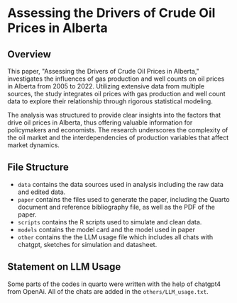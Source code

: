 # Assessing the Drivers of Crude Oil Prices in Alberta

## Overview

This paper, "Assessing the Drivers of Crude Oil Prices in Alberta," investigates the influences of gas production and well counts on oil prices in Alberta from 2005 to 2022. Utilizing extensive data from multiple sources, the study integrates oil prices with gas production and well count data to explore their relationship through rigorous statistical modeling.

The analysis was structured to provide clear insights into the factors that drive oil prices in Alberta, thus offering valuable information for policymakers and economists. The research underscores the complexity of the oil market and the interdependencies of production variables that affect market dynamics.

## File Structure

-   `data` contains the data sources used in analysis including the raw data and edited data.
-   `paper` contains the files used to generate the paper, including the Quarto document and reference bibliography file, as well as the PDF of the paper.
-   `scripts` contains the R scripts used to simulate and clean data.
-   `models` contains the model card and the model used in paper
-   `other` contains the the LLM usage file which includes all chats with chatgpt, sketches for simulation and datasheet.

## Statement on LLM Usage

Some parts of the codes in quarto were written with the help of chatgpt4 from OpenAi. All of the chats are added in the `others/LLM_usage.txt`.
